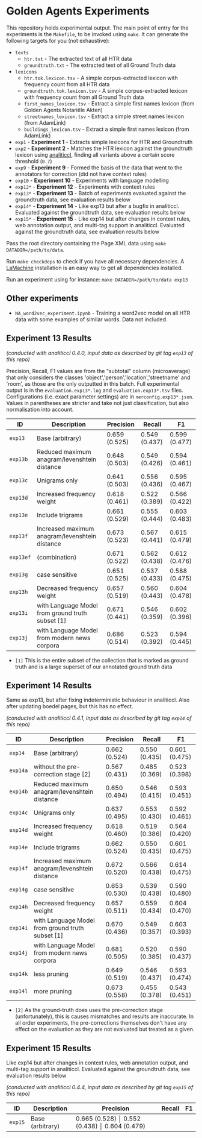 # Golden Agents Experiments

This repository holds experimental output. The main point of entry for the experiments is the ``Makefile``, to be invoked using ``make``. It can generate the following targets for you (not exhaustive):

* ``texts``
    * ``htr.txt`` - The extracted text of all HTR data
    * ``groundtruth.txt`` - The extracted text of all Ground Truth data
* ``lexicons``
    * ``htr.tok.lexicon.tsv`` - A simple corpus-extracted lexicon with frequency count from all HTR data
    * ``groundtruth.tok.lexicon.tsv`` - A simple corpus-extracted lexicon with frequency count from all Ground Truth data
    * ``first_names_lexicon.tsv`` - Extract a simple first names lexicon (from Golden Agents Notariële Akten)
    * ``streetnames_lexicon.tsv`` - Extract a simple street names lexicon (from AdamLink)
    * ``buildings_lexicon.tsv`` - Extract a simple first names lexicon (from AdamLink)
* ``exp1`` - **Experiment 1** - Extracts simple lexicons for HTR and Groundtruth
* ``exp2`` - **Experiment 2** - Matches the HTR lexicon against the groundtruth lexicon using
    [analiticcl](https://github.com/proycon/analiticcl), finding all variants above a
    certain score threshold (``0.7``)
* ``exp9`` - **Experiment 9** - Formed the basis of the data that went to the annotators for correction (did not have context rules) 
* ``exp10`` - **Experiment 10** - Experiments with language modelling
* ``exp12*`` - **Experiment 12** - Experiments with context rules 
* ``exp13*`` - **Experiment 13** - Batch of experiments evaluated against the groundtruth data, see evaluation results below
* ``exp14*`` - **Experiment 14** - Like exp13 but after a bugfix in analiticcl. Evaluated against the groundtruth data, see evaluation results below
* ``exp15*`` - **Experiment 15** - Like exp14 but after changes in context rules, web annotation output, and multi-tag support in analiticcl. Evaluated against the groundtruth data, see evaluation results below


Pass the root directory containing the Page XML data using ``make DATADIR=/path/to/data``.

Run ``make checkdeps`` to check if you have all necessary dependencies. A [LaMachine](https://proycon.github.io/LaMachine) installation is an easy way to get all dependencies installed.

Run an experiment using for instance: ``make DATADIR=/path/to/data exp13``

## Other experiments

* `NA_word2vec_experiment.ipynb` - Training a word2vec model on all HTR data with some examples of similar words. Data not included.

## Experiment 13 Results

*(conducted with analiticcl 0.4.0, input data as described by git tag `exp13` of this repo)*

Precision, Recall, F1 values are from the "subtotal" column (microaverage) that only considers the classes 'object','person','location','streetname' and 'room', as those are the only outputted in this batch. 
Full experimental output is in the ``evaluation.exp13*.log`` and ``evaluation.exp13*.tsv`` files. Configurations (i.e. exact parameter settings) are in ``nerconfig.exp13*.json``.
Values in parentheses are stricter and take not just classification, but also normalisation into account.

ID        | Description                                       | Precision      | Recall        | F1
----------|---------------------------------------------------|----------------|---------------|-----
`exp13`   | Base (arbitrary)                                  | 0.659 (0.525)  | 0.549 (0.437) | 0.599 (0.477)
`exp13b`  | Reduced maximum anagram/levenshtein distance      | 0.648 (0.503)  | 0.549 (0.426) | 0.594 (0.461)
`exp13c`  | Unigrams only                                     | 0.641 (0.503)  | 0.556 (0.436) | 0.595 (0.467)
`exp13d`  | Increased frequency weight                        | 0.618 (0.461)  | 0.522 (0.389) | 0.566 (0.422)
`exp13e`  | Include trigrams                                  | 0.661 (0.529)  | 0.555 (0.444) | 0.603 (0.483)
`exp13f`  | Increased maximum anagram/levenshtein distance    | 0.673 (0.523)  | 0.567 (0.441) | 0.615 (0.479) 
`exp13ef` | (combination)                                     | 0.671 (0.522)  | 0.562 (0.438) | 0.612 (0.476) 
`exp13g`  | case sensitive                                    | 0.651 (0.525)  | 0.537 (0.433) | 0.588 (0.475) 
`exp13h`  | Decreased frequency weight                        | 0.657 (0.519)  | 0.560 (0.443) | 0.604 (0.478)
`exp13i`  | with Language Model from ground truth subset [1]  | 0.671 (0.441)  | 0.546 (0.359) | 0.602 (0.396)
`exp13j`  | with Language Model from modern news corpora      | 0.686 (0.514)  | 0.523 (0.392) | 0.594 (0.445) 


* ``[1]`` This is the entire subset of the collection that is marked as ground truth and is a large superset of our annotated ground truth data

## Experiment 14 Results

Same as exp13, but after fixing indeterministic behaviour in analiticcl. Also after updating boedel pages, but this has no effect.

*(conducted with analiticcl 0.4.1, input data as described by git tag `exp14` of this repo)*

ID        | Description                                       | Precision      | Recall        | F1
----------|---------------------------------------------------|----------------|---------------|-----
`exp14`   | Base (arbitrary)                                  | 0.662 (0.524) | 0.550 (0.435)  | 0.601 (0.475)
`exp14a`  | without the pre-correction stage [2]              | 0.567 (0.431) | 0.485 (0.369)  | 0.523 (0.398)
`exp14b`  | Reduced maximum anagram/levenshtein distance      | 0.650 (0.494) | 0.546 (0.415)  | 0.593 (0.451) 
`exp14c`  | Unigrams only                                     | 0.637 (0.495) | 0.553 (0.430)  | 0.592 (0.461)
`exp14d`  | Increased frequency weight                        | 0.618 (0.460) | 0.519 (0.386)  | 0.564 (0.420)
`exp14e`  | Include trigrams                                  | 0.662 (0.524) | 0.550 (0.435)  | 0.601 (0.475)
`exp14f`  | Increased maximum anagram/levenshtein distance    | 0.672 (0.520) | 0.566 (0.438)  | 0.614 (0.475)
`exp14g`  | case sensitive                                    | 0.653 (0.530) | 0.539 (0.438)  | 0.590 (0.480)
`exp14h`  | Decreased frequency weight                        | 0.657 (0.511) | 0.559 (0.434)  | 0.604 (0.470)
`exp14i`  | with Language Model from ground truth subset [1]  | 0.670 (0.436) | 0.549 (0.357)  | 0.603 (0.393) 
`exp14j`  | with Language Model from modern news corpora      | 0.681 (0.505) | 0.520 (0.385)  | 0.590 (0.437)
`exp14k`  | less pruning                                      | 0.649 (0.519) | 0.546 (0.437)  | 0.593 (0.474) 
`exp14l`  | more pruning                                      | 0.673 (0.558) | 0.455 (0.378)  | 0.543 (0.451)

* ``[2]`` As the ground-truth does uses the pre-correction stage (unfortunately), this is causes mismatches and results are inaccurate. In all order experiments, the pre-corrections themselves don't have any effect on the evaluation as they are not evaluated but treated as a given.


## Experiment 15 Results

Like exp14 but after changes in context rules, web annotation output, and multi-tag support in analiticcl. Evaluated against the groundtruth data, see evaluation results below

*(conducted with analiticcl 0.4.4, input data as described by git tag `exp15` of this repo)*

ID        | Description                                       | Precision      | Recall        | F1
----------|---------------------------------------------------|----------------|---------------|-------
`exp15`   | Base (arbitrary)                                  | 0.665 (0.528)  │ 0.552 (0.438) │ 0.604 (0.479) 

